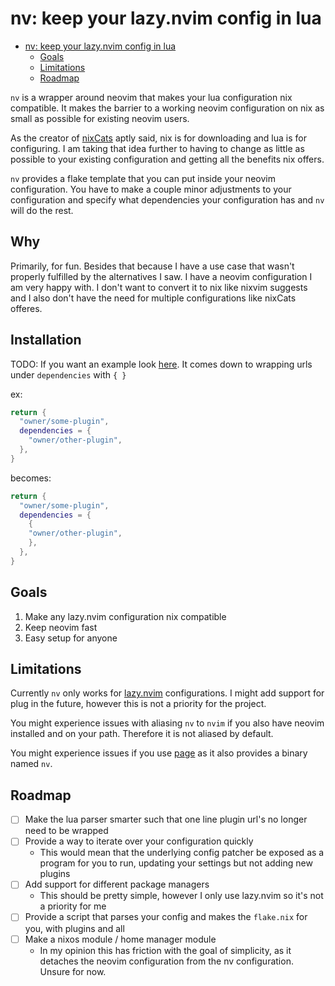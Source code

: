 # nv: keep your lazy.nvim config in lua

<!--toc:start-->

- [nv: keep your lazy.nvim config in lua](#nv-keep-your-lazynvim-config-in-lua)
  - [Goals](#goals)
  - [Limitations](#limitations)
  - [Roadmap](#roadmap)
  <!--toc:end-->

`nv` is a wrapper around neovim that makes your lua configuration nix compatible. It makes the barrier to a working neovim configuration on nix as small as possible for existing neovim users.

As the creator of [nixCats](https://github.com/BirdeeHub/nixCats-nvim) aptly said, nix is for downloading and lua is for configuring. I am taking that idea further to having to change as little as possible to your existing configuration and getting all the benefits nix offers.

`nv` provides a flake template that you can put inside your neovim configuration. You have to make a couple minor adjustments to your configuration and specify what dependencies your configuration has and `nv` will do the rest.

## Why

Primarily, for fun. Besides that because I have a use case that wasn't properly fulfilled by the alternatives I saw. I have a neovim configuration I am very happy with. I don't want to convert it to nix like nixvim suggests and I also don't have the need for multiple configurations like nixCats offeres.

## Installation

TODO: If you want an example look [here](https://github.com/NicoElbers/nvim-config). It comes down to wrapping urls under `dependencies` with `{ }`

ex:

```lua
return {
  "owner/some-plugin",
  dependencies = {
    "owner/other-plugin",
  },
}
```

becomes:

```lua
return {
  "owner/some-plugin",
  dependencies = {
    {
    "owner/other-plugin",
    },
  },
}
```

## Goals

1. Make any lazy.nvim configuration nix compatible
2. Keep neovim fast
3. Easy setup for anyone

## Limitations

Currently `nv` only works for [lazy.nvim](https://github.com/folke/lazy.nvim) configurations. I might add support for plug in the future, however this is not a priority for the project.

<!-- TODO: Verify -->

You might experience issues with aliasing `nv` to `nvim` if you also have neovim installed and on your path. Therefore it is not aliased by default.

You might experience issues if you use [page](https://github.com/I60R/page) as it also provides a binary named `nv`.

## Roadmap

- [ ] Make the lua parser smarter such that one line plugin url's no longer need to be wrapped
- [ ] Provide a way to iterate over your configuration quickly
  - This would mean that the underlying config patcher be exposed as a program for you to run, updating your settings but not adding new plugins
- [ ] Add support for different package managers
  - This should be pretty simple, however I only use lazy.nvim so it's not a priority for me
- [ ] Provide a script that parses your config and makes the `flake.nix` for you, with plugins and all
- [ ] Make a nixos module / home manager module
  - In my opinion this has friction with the goal of simplicity, as it detaches the neovim configuration from the nv configuration. Unsure for now.
